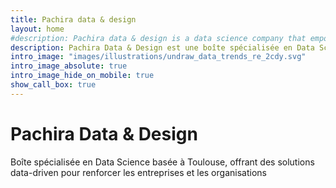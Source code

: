 ```yaml
---
title: Pachira data & design
layout: home
#description: Pachira data & design is a data science company that empowers businesses and organizations through data-powered solutions
description: Pachira Data & Design est une boîte spécialisée en Data Science basée à Toulouse, offrant des solutions data-driven pour renforcer les entreprises et les organisations.
intro_image: "images/illustrations/undraw_data_trends_re_2cdy.svg"
intro_image_absolute: true
intro_image_hide_on_mobile: true
show_call_box: true
---
```


# Pachira Data & Design

Boîte spécialisée en Data Science basée à Toulouse, offrant des solutions data-driven pour renforcer les entreprises et les organisations

